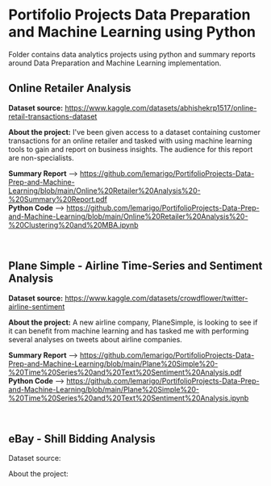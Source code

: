 # Portifolio Projects Data Preparation and Machine Learning using Python  

Folder contains data analytics projects using python and summary reports around Data Preparation and Machine Learning implementation.  

## Online Retailer Analysis

**Dataset source:**  https://www.kaggle.com/datasets/abhishekrp1517/online-retail-transactions-dataset  

**About the project:** I've been given access to a dataset containing customer transactions for an online retailer and tasked with using machine learning tools to gain and report on business insights. The audience for this report are non-specialists.

**Summary Report** --> https://github.com/lemarigo/PortifolioProjects-Data-Prep-and-Machine-Learning/blob/main/Online%20Retailer%20Analysis%20-%20Summary%20Report.pdf  
**Python Code** --> https://github.com/lemarigo/PortifolioProjects-Data-Prep-and-Machine-Learning/blob/main/Online%20Retailer%20Analysis%20-%20Clustering%20and%20MBA.ipynb  

<br>

## Plane Simple - Airline Time-Series and Sentiment Analysis  

**Dataset source:** https://www.kaggle.com/datasets/crowdflower/twitter-airline-sentiment  

**About the project:** A new airline company, PlaneSimple, is looking to see if it can benefit from machine learning and has tasked me with performing several analyses on tweets about airline companies.

**Summary Report** --> https://github.com/lemarigo/PortifolioProjects-Data-Prep-and-Machine-Learning/blob/main/Plane%20Simple%20-%20Time%20Series%20and%20Text%20Sentiment%20Analysis.pdf  
**Python Code** -->  https://github.com/lemarigo/PortifolioProjects-Data-Prep-and-Machine-Learning/blob/main/Plane%20Simple%20-%20Time%20Series%20and%20Text%20Sentiment%20Analysis.ipynb  

<br>

## eBay - Shill Bidding Analysis  

Dataset source:  

About the project:  


